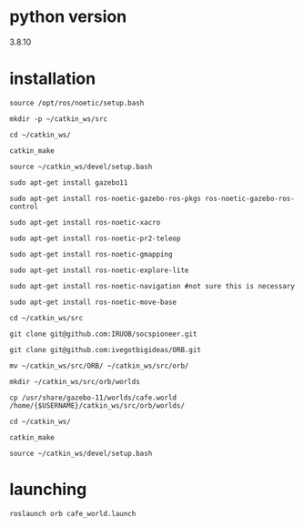 # python version
3.8.10

# installation
```source /opt/ros/noetic/setup.bash```

```mkdir -p ~/catkin_ws/src```

```cd ~/catkin_ws/```

```catkin_make```

```source ~/catkin_ws/devel/setup.bash```

```sudo apt-get install gazebo11```

```sudo apt-get install ros-noetic-gazebo-ros-pkgs ros-noetic-gazebo-ros-control```

```sudo apt-get install ros-noetic-xacro```

```sudo apt-get install ros-noetic-pr2-teleop```

```sudo apt-get install ros-noetic-gmapping```

```sudo apt-get install ros-noetic-explore-lite```

```sudo apt-get install ros-noetic-navigation #not sure this is necessary```

```sudo apt-get install ros-noetic-move-base```

```cd ~/catkin_ws/src```

```git clone git@github.com:IRUOB/socspioneer.git```

```git clone git@github.com:ivegotbigideas/ORB.git```

```mv ~/catkin_ws/src/ORB/ ~/catkin_ws/src/orb/```

```mkdir ~/catkin_ws/src/orb/worlds```

```cp /usr/share/gazebo-11/worlds/cafe.world /home/{$USERNAME}/catkin_ws/src/orb/worlds/```

```cd ~/catkin_ws/```

```catkin_make```

```source ~/catkin_ws/devel/setup.bash```

# launching

```roslaunch orb cafe_world.launch```
